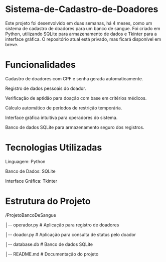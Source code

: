 # Sistema-de-Cadastro-de-Doadores
Este projeto foi desenvolvido em duas semanas, há 4 meses, como um sistema de cadastro de doadores para um banco de sangue. Foi criado em Python, utilizando SQLite para armazenamento de dados e Tkinter para a interface gráfica. O repositório atual está privado, mas ficará disponível em breve.

# Funcionalidades

Cadastro de doadores com CPF e senha gerada automaticamente.

Registro de dados pessoais do doador.

Verificação de aptidão para doação com base em critérios médicos.

Cálculo automático de períodos de restrição temporária.

Interface gráfica intuitiva para operadores do sistema.

Banco de dados SQLite para armazenamento seguro dos registros.

# Tecnologias Utilizadas

Linguagem: Python

Banco de Dados: SQLite

Interface Gráfica: Tkinter 

# Estrutura do Projeto

/ProjetoBancoDeSangue


│-- operador.py       # Aplicação para registro de doadores


│-- doador.py         # Aplicação para consulta de status pelo doador


│-- database.db       # Banco de dados SQLite


│-- README.md         # Documentação do projeto



